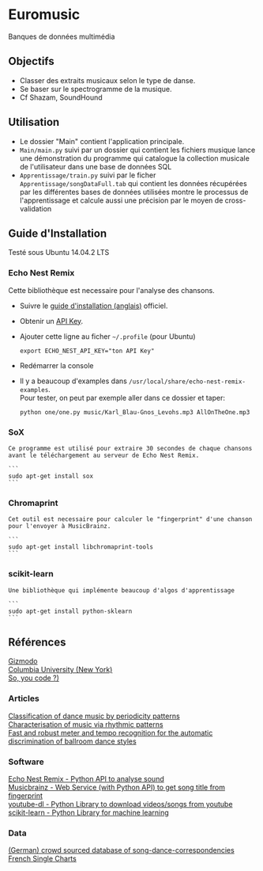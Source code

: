 # Euromusic
Banques de données multimédia


## Objectifs

- Classer des extraits musicaux selon le type de danse.
- Se baser sur le spectrogramme de la musique.
- Cf Shazam, SoundHound


## Utilisation

- Le dossier "Main" contient l'application principale.
- `Main/main.py` suivi par un dossier qui contient les fichiers musique lance une démonstration du programme qui catalogue la collection musicale de l'utilisateur dans une base de données SQL
- `Apprentissage/train.py` suivi par le ficher `Apprentissage/songDataFull.tab` qui contient les données récupérées par les différentes bases de données utilisées montre le processus de l'apprentissage et calcule aussi une précision par le moyen de cross-validation 

## Guide d'Installation
Testé sous Ubuntu 14.04.2 LTS

### Echo Nest Remix
Cette bibliothèque est necessaire pour l'analyse des chansons.

- Suivre le [guide d'installation (anglais)](http://echonest.github.io/remix/installsource.html) officiel.
- Obtenir un [API Key](http://echonest.github.io/remix/keysetup.html).

-  Ajouter cette ligne au ficher `~/.profile` (pour Ubuntu)
   ```
   export ECHO_NEST_API_KEY="ton API Key"
   ```

- Redémarrer la console

- Il y a beaucoup d'examples dans `/usr/local/share/echo-nest-remix-examples`.  
   Pour tester, on peut par exemple aller dans ce dossier et taper:
   ```
   python one/one.py music/Karl_Blau-Gnos_Levohs.mp3 AllOnTheOne.mp3
   ```

### SoX

    Ce programme est utilisé pour extraire 30 secondes de chaque chansons avant le téléchargement au serveur de Echo Nest Remix.

    ```
    sudo apt-get install sox
    ```

### Chromaprint

    Cet outil est necessaire pour calculer le "fingerprint" d'une chanson pour l'envoyer à MusicBrainz.

    ```
    sudo apt-get install libchromaprint-tools
    ```

### scikit-learn

    Une bibliothèque qui implémente beaucoup d'algos d'apprentissage

    ```
    sudo apt-get install python-sklearn
    ```


## Références

[Gizmodo](https://gizmodo.com/5647458/how-shazam-works-to-identify-nearly-every-song-you-throw-at-it)  
[Columbia University (New York)](https://www.ee.columbia.edu/~dpwe/papers/Wang03-shazam.pdf)  
[So, you code ?)](https://www.soyoucode.com/2011/how-does-shazam-recognize-song)  

### Articles

[Classification of dance music by periodicity patterns](https://citeseerx.ist.psu.edu/viewdoc/download?doi=10.1.1.414.9917&rep=rep1&type=pdf)  
[Characterisation of music via rhythmic patterns](http://mtg.upf.edu//ismir2004/review/CRFILES/paper165-b28308914f720be8d4c5f00bf2a5c9aa.pdf)  
[Fast and robust meter and tempo recognition for the automatic discrimination of ballroom dance styles](https://mediatum.ub.tum.de/doc/1138560/1138560.pdf)

### Software
[Echo Nest Remix - Python API to analyse sound](https://echonest.github.io/remix/)  
[Musicbrainz - Web Service (with Python API) to get song title from fingerprint](https://musicbrainz.org/doc/python-musicbrainz2)  
[youtube-dl - Python Library to download videos/songs from youtube](https://github.com/rg3/youtube-dl/)  
[scikit-learn - Python Library for machine learning](http://scikit-learn.org/stable/)

### Data
[(German) crowd sourced database of song-dance-correspondencies](https://www.tanzmusik-online.de/)  
[French Single Charts](http://www.lescharts.com/weekchart.asp?cat=s)
